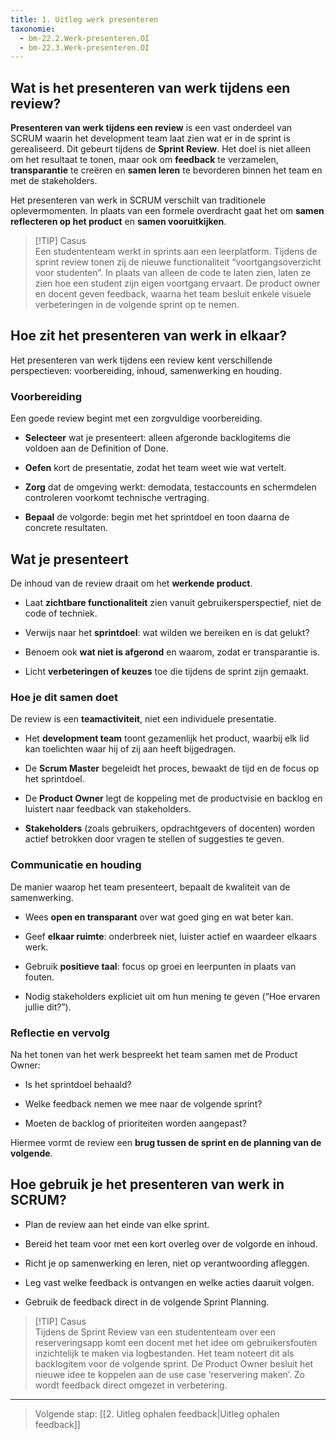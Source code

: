 ```yaml
---
title: 1. Uitleg werk presenteren
taxonomie:
  - bm-22.2.Werk-presenteren.OI
  - bm-22.3.Werk-presenteren.OI
---
```

## Wat is het presenteren van werk tijdens een review?
**Presenteren van werk tijdens een review** is een vast onderdeel van SCRUM waarin het development team laat zien wat er in de sprint is gerealiseerd. Dit gebeurt tijdens de **Sprint Review**. Het doel is niet alleen om het resultaat te tonen, maar ook om **feedback** te verzamelen, **transparantie** te creëren en **samen leren** te bevorderen binnen het team en met de stakeholders.

Het presenteren van werk in SCRUM verschilt van traditionele oplevermomenten. In plaats van een formele overdracht gaat het om **samen reflecteren op het product** en **samen vooruitkijken**.

> [!TIP] Casus  
> Een studententeam werkt in sprints aan een leerplatform. Tijdens de sprint review tonen zij de nieuwe functionaliteit “voortgangsoverzicht voor studenten”. In plaats van alleen de code te laten zien, laten ze zien hoe een student zijn eigen voortgang ervaart. De product owner en docent geven feedback, waarna het team besluit enkele visuele verbeteringen in de volgende sprint op te nemen.

## Hoe zit het presenteren van werk in elkaar?
Het presenteren van werk tijdens een review kent verschillende perspectieven: voorbereiding, inhoud, samenwerking en houding.
### Voorbereiding
Een goede review begint met een zorgvuldige voorbereiding.
- **Selecteer** wat je presenteert: alleen afgeronde backlogitems die voldoen aan de Definition of Done.
    
- **Oefen** kort de presentatie, zodat het team weet wie wat vertelt.
    
- **Zorg** dat de omgeving werkt: demodata, testaccounts en schermdelen controleren voorkomt technische vertraging.
    
- **Bepaal** de volgorde: begin met het sprintdoel en toon daarna de concrete resultaten.
    
## Wat je presenteert
De inhoud van de review draait om het **werkende product**.

- Laat **zichtbare functionaliteit** zien vanuit gebruikersperspectief, niet de code of techniek.
    
- Verwijs naar het **sprintdoel**: wat wilden we bereiken en is dat gelukt?
    
- Benoem ook **wat niet is afgerond** en waarom, zodat er transparantie is.
    
- Licht **verbeteringen of keuzes** toe die tijdens de sprint zijn gemaakt.
    
### Hoe je dit samen doet
De review is een **teamactiviteit**, niet een individuele presentatie.

- Het **development team** toont gezamenlijk het product, waarbij elk lid kan toelichten waar hij of zij aan heeft bijgedragen.
    
- De **Scrum Master** begeleidt het proces, bewaakt de tijd en de focus op het sprintdoel.
    
- De **Product Owner** legt de koppeling met de productvisie en backlog en luistert naar feedback van stakeholders.
    
- **Stakeholders** (zoals gebruikers, opdrachtgevers of docenten) worden actief betrokken door vragen te stellen of suggesties te geven.
    
### Communicatie en houding
De manier waarop het team presenteert, bepaalt de kwaliteit van de samenwerking.

- Wees **open en transparant** over wat goed ging en wat beter kan.
    
- Geef **elkaar ruimte**: onderbreek niet, luister actief en waardeer elkaars werk.
    
- Gebruik **positieve taal**: focus op groei en leerpunten in plaats van fouten.
    
- Nodig stakeholders expliciet uit om hun mening te geven (“Hoe ervaren jullie dit?”).
    
### Reflectie en vervolg
Na het tonen van het werk bespreekt het team samen met de Product Owner:

- Is het sprintdoel behaald?
    
- Welke feedback nemen we mee naar de volgende sprint?
    
- Moeten de backlog of prioriteiten worden aangepast?
    

Hiermee vormt de review een **brug tussen de sprint en de planning van de volgende**.
## Hoe gebruik je het presenteren van werk in SCRUM?
- Plan de review aan het einde van elke sprint.
    
- Bereid het team voor met een kort overleg over de volgorde en inhoud.
    
- Richt je op samenwerking en leren, niet op verantwoording afleggen.
    
- Leg vast welke feedback is ontvangen en welke acties daaruit volgen.
    
- Gebruik de feedback direct in de volgende Sprint Planning.
    

> [!TIP] Casus  
> Tijdens de Sprint Review van een studententeam over een reserveringsapp komt een docent met het idee om gebruikersfouten inzichtelijk te maken via logbestanden. Het team noteert dit als backlogitem voor de volgende sprint. De Product Owner besluit het nieuwe idee te koppelen aan de use case ‘reservering maken’. Zo wordt feedback direct omgezet in verbetering.

---

> Volgende stap: [[2. Uitleg ophalen feedback|Uitleg ophalen feedback]]